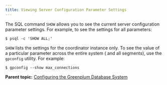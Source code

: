 ```yaml
---
title: Viewing Server Configuration Parameter Settings 
---
```


The SQL command `SHOW` allows you to see the current server configuration parameter settings. For example, to see the settings for all parameters:

```
$ psql -c 'SHOW ALL;'
```

`SHOW` lists the settings for the coordinator instance only. To see the value of a particular parameter across the entire system \( and all segments\), use the `gpconfig` utility. For example:

```
$ gpconfig --show max_connections
```

**Parent topic:** [Configuring the Greenplum Database System](../topics/g-configuring-the-greenplum-system.html)

